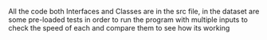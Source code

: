 All the code both Interfaces and Classes are in the src file, in the dataset are some pre-loaded tests in order to run the program with multiple inputs to check the speed of each and compare them to see how its working
